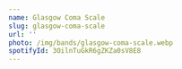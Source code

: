 ```yaml
---
name: Glasgow Coma Scale
slug: glasgow-coma-scale
url: ''
photo: /img/bands/glasgow-coma-scale.webp
spotifyId: 3OilnTuGkR6gZKZa0sV8E8
---
```

